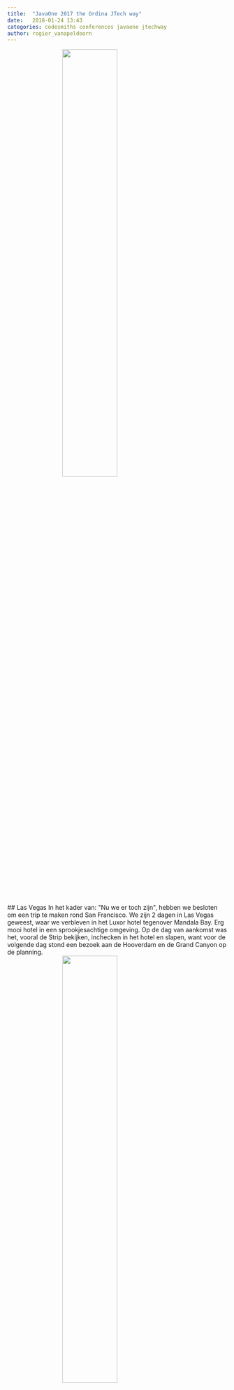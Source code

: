 ```yaml
---
title:  "JavaOne 2017 the Ordina JTech way"
date:   2018-01-24 13:43
categories: codesmiths conferences javaone jtechway
author: rogier_vanapeldoorn
---
```


<img src="/assets/images/blog/JavaOne_groep.jpg" style="width:50%;height:50%;display: block;margin: 0 auto;"/>
## Las Vegas
In het kader van: "Nu we er toch zijn", hebben we besloten om een trip te maken rond San Francisco. We zijn 2 dagen in Las Vegas geweest, waar we verbleven in het Luxor hotel tegenover Mandala Bay.
Erg mooi hotel in een sprookjesachtige omgeving. Op de dag van aankomst was het, vooral de Strip bekijken, inchecken in het hotel en slapen, want voor de volgende dag stond een bezoek aan de Hooverdam en de Grand Canyon op de planning.

<img src="/assets/images/blog/JavaOne_lasvegas.jpg" style="width:50%;height:50%;display: block;margin: 0 auto;"/>


## Hooverdam
Ik had de avond voor het bezoek aan de Hooverdam nog even het spel "Asphalt 8" gespeeld om zo een goede vergelijking te kunnen maken met de realiteit en ik kan zeggen dat dit goed is gelukt.

<img src="/assets/images/blog/JavaOne-hooverdam.jpg" style="width:50%;height:50%;display: block;margin: 0 auto;"/>



## Grand Canyon
De Grand Canyon was een geweldig ervaring en kan met recht een wereldwonder worden genoemd. Met de gedachten "thuis gaan we wel weer slapen" zijn we met een aantal collega's de Strip afgelopen. We zijn begonnen bij het Luxor hotel naar Venitian en weer terug om zo zoveel mogelijk van Las Vegas te kunnen zien. Op de terugweg gestruikelde Ivo en viel op zijn hand. Ivo heeft heel de trip last gehad van zijn hand. Bij thuiskomst bleek dat hij 2 vingers had gebroken.

<img src="/assets/images/blog/JavaOne_grandcanyon.jpg" style="width:50%;height:50%;display: block;margin: 0 auto;"/>


## Death Valley
Om in San Francisco te komen vanuit Las Vegas hadden we de volgende route gevolgd. Vanuit Las Vegas naar Death Valley met een overnachting in Mammoth Lake en vanuit Mammoth Lake door Yosimity Park naar San Francisco. Death Valley doet zijn naam eer aan en spreekt zeker tot de verbeelding. The Natural Bridge, Badwater en Devil's golf course waren de hoogtepunten van Death Valley en na een heerlijke maaltijd waarbij Peter een familie pizza had besteld, zijn we laat in de avond aangekomen in Mammoth Lake. Daar hebben we een fantastische overnachting gehad. Enkele van ons hadden zich in het nachtleven van Mammoth Lake gestort, maar ik ging toch liever naar bed. De volgende morgen werden we wakker en stonden we in een skidorp met om ons heen de bergtoppen die met sneeuw waren bedekt. Wat wel heel bijzonder is als je je realiseert dat je de dag ervoor met 40 graden nog stond te puffen van de warmte en nu in de sneeuw. We zijn de dag begonnen met een echt stevig ontbijt in een Amerikaans wegrestaurant.

<img src="/assets/images/blog/JavaOne_deathvalley.jpg" style="width:50%;height:50%;display: block;margin: 0 auto;"/>

## Yosemite Park
Als kind had ik op de basisschool een aardrijkskunde boek met daarin een plaatje van een Giant Sequoia waarin een gat was gemaakt met daar doorheen een weg. Dit plaatje is mij altijd bij gebleven en stond op mijn bucket list om een keer in het echt te bekijken. Ook de mooie vergezichten van El Capitan en de watervallen waren om niet te vergeten. Na een lange dag met veel indrukken zijn we laat in de avond in San Francisco aangekomen.

<img src="/assets/images/blog/JavaOne_yosemite.jpg" style="width:50%;height:50%;display: block;margin: 0 auto;"/>



## San Francisco
### 1600 Bakerstreet
Het adres waar we de rest van de reis zijn blijven overnachten was 1600 Bakerstreet. Wat een geweldig huis. Het huis was van alle gemakken voorzien. Van een goede keuken, waar we regelmatig gebruik van hebben gemaakt om een heerlijk ontbijt te maken, tot een bioscoop waar we gezamelijk naar Robot Wars hebben gekeken, onder het genot van een heerlijk glaasje whiskey, uit de goed gevulde bar, die ook aanwezig was in het huis. Zo heb ik ook tot laat in de nacht samen met Jan-Hein muziek zitten luisteren op voor mij wel heel bekende speakers van het type Kef Q11.

<img src="/assets/images/blog/JavaOne_bakkerstr.jpg" style="width:50%;height:50%;display: block;margin: 0 auto;"/>


###   JavaOne
Ik kreeg het advies om de dagen niet volledig vol te boeken met talks, omdat het echt wel zwaar is. Het idee bij mij was, ik boek alles vol en kijk wel hoever ik kom. Maar de op de derde dag was ik toch zo rond een uur of drie in slaap gevallen tijdens een talk. Ik heb toen besloten even op bed te gaan liggen, om vervolgens toch nog naar het __Oracle Cloud Fest__ te kunnen. Hier heb ik geen spijt van gekregen. Wat was dit een over de top feest zeg! In een woord geweldig. In het voorprogramma stond __Ellie Goulding__. Na de romantische liedjes van Ellie, die het publiek opriep, om je geliefde even lekker vast te pakken bij het volgende nummer en vervolgens iedereen elkaar aankeek, omdat er alleen maar nurds in het stadion waren en niemand zijn geliefde had meegenomen, was het tijd voor de __Chainsmokers__. Wat een geweld! Wat een sfeer! Bij de eerste klanken van de Chainsmokers gingen mijn broekspijpen wapperen, zo hard was het geluid. Wat een geweldige show.


<img src="/assets/images/blog/JavaOne_cloudfest.jpg" style="width:50%;height:50%;display: block;margin: 0 auto;"/>

Op de JavaOne vond ik de volgende zaken interresant:

* Gluon Framework
* Java Machine learing and Healthcare
* Oracle Cloud platform
* Oracle High School
* Wedo

#### [Gluon](http://gluonhq.com)
Een goede en duidelijke talk van Paul Anderson en Gail Anderson. In deze talk vertellen Paul en Gail hun verhaal over de migratie van een bestaande JavaFX applicatie naar een IOS en Android app. Ze hebben hiervoor gebruik gemaakt van Gluon.
Ik denk dat dit heel interessant kan zijn voor JavaFX ontwikkelaars. Maar Gluon is meer, Gluon is een compleet platform waarmee zowel de frontend als de backend kan worden gebouwd.

#### [Java, Machine Learning and Healthcare](https://www.ibm.com/watson/health/oncology-and-genomics/oncology/)
In deze talk hebben Sandhya Kapoor en Frank Greco een gaaf verhaal verteld over het kanker onderzoek project van IBM, waarbij IBM gebruik maakt van Watson de supercomputer van IBM.  
Deze talk ging dan in het bijzonder over het analyseren van het patientendossier en wat daarbij komt kijken, om de juiste informatie uit dit dossier te krijgen.
Dit is een goed [filmpje](https://www.youtube.com/watch?time_continue=38&v=8_bi-S0XNPI) over dit onderwerp.
Na het juist invullen van het patientendossier kan Watson adviseren in de behandeling van de patient en inschatten wat de beste behandelmethode kan zijn ter ondersteuning van de oncoloog.
Wat een mooi project is dit!

#### [Beyond Mobile UI](https://www.oracle.com/cloud/platform.html)
Parvez Syed Mohamed en Avi Borthakur vertelde in deze  sessie over de Oracle Mobile Cloud. 
In deze sessie werd duidelijk dat de Oracle Mobile Cloud een One Stop Shop is van Mobile services. Mooi verkooppraatje van Oracle Mobile Cloud. 
Op dit moment worden de volgende services aangeboden.

* Security & User Management
* Push Notifications
* Storage / Database
* Data Offline & Sync
* Diagnostics & Analytics
* Location Based Services
* App Policies
* Intergration & Connectors
* Custom Node APIs
* Lifecycle Management

Wat een mooi stuk uit deze sessie was de evolutie van push notificaties. De evolutie van simpele gescheduled meldingen naar de huidige push notificaties. Complete apps als notificatie met een stukje interactie met de gebruiker, die in de notificatie is verwerkt.
De service die Oracle met zijn Mobile Cloud hiervoor biedt zijn de __Notification Templates__.

#### [Oracle Education Foundation](https://www.oraclefoundation.org)
De Design Tech High School van Oracle was ook aanwezig met een stand met leuke innovative ideeën. Zo hadden de studenten een teacher tracker gemaakt. Waarmee ze konden zien, waar de leraar zich in de school bevindt. Daarnaast kan dit apparaatje ook gebruikt worden als een soort tas tracker. In het geval je tas wordt gestolen, kan je zien waar je tas zich op dat moment bevindt. Er stonden verschillende proef opstellingen zoals het digitaal herkennen van kleuren, of het ontwerp van een nieuwe schoenzool.
Wat een gaaf initiatief van Oracle. Daar kunnen echt leuke ideeën vandaan komen in de toekomst.
<img src="/assets/images/blog/JavaOne_schoen.jpg" style="width:50%;height:50%;display: block;margin: 0 auto;"/>


#### [Community Keynote](https://youtu.be/L1BNeRGhl34)
De community keynote stond dit jaar in het teken van de Matrix. En ik denk dat elke ontwikkelaar de Matrix wel in zijn top 10 heeft staan van beste films. Dus dat was voor mij een schot in de roos. Dus mocht je de keynote nog niet hebben gezien, klik op de [link]((https://youtu.be/L1BNeRGhl34)). Voor elke java developer een must see.

<img src="/assets/images/blog/JavaOne_keynote.jpg" style="width:50%;height:50%;display: block;margin: 0 auto;"/>


#### JavaOne App
Oracle heeft voor JavaOne een conferentie app in de appstore staan. Na het inloggen in de app, kan je zien welke sessies je volgt en waar deze gegeven worden. Naast de ingeplande sessies kan je je ook aan en afmelden voor sessies en een stukje nieuws over de conferentie bekijken. Het idee was mooi, alleen op het moment dat de app zou moeten werken, crashte de app voordurend. Na wat navraag bij collega's blijkt, dat dit jaar de app heel wat beter werkt dan andere jaren. Andere jaren wilde de app niet eens opstarten. Daar heeft Oracle nog heel veel te doen.


### Vliegshow
Op het moment dat we in San Fransisco waren, stond er een vliegshow op de planning. Deze vliegshow was ook echt op zijn Amerikaans. In Hellevoetsluis hebben we ook wel eens een vliegshow en dan komt er een oud oorlogsvliegtuig over en wordt er iemand uit het water gehesen door een helikopter, maar in San Fransisco gaat dit anders. Een 747-400 over de San Fransisco Bay en stunts van de Bleu Angels waren een sensatie om te zien. 

<img src="/assets/images/blog/JavaOne_vliegshow.jpg" style="width:50%;height:50%;display: block;margin: 0 auto;"/>

### Kreeft eten.
Omdat we toch in San Fransisco waren, zijn we ook nog als toerist gaan kijken naar de Golden Gate Bridge. Na wat selfies, zijn we doorgereden op naar het restaurant Scoma's Sausalito, waar een aantal van ons, waaronder ik zelf, hebben genoten van steak & lobster. 

<img src="/assets/images/blog/JavaOne_kreeft.jpg" style="width:50%;height:50%;display: block;margin: 0 auto;"/>


### Walvis spotten
We zijn ook nog met een groepje collega's walvissen gaan spotten. En gelukkig hebben we ook deze reuzen van de zee daadwerkelijk gezien.

<img src="/assets/images/blog/JavaOne_walvis.jpg" style="width:50%;height:50%;display: block;margin: 0 auto;"/>

## Tot slot
Zoals jullie kunnen lezen en begrijpen was dit toch wel de business trip van mijn leven.
En wat hebben we gelachen!

<img src="/assets/images/blog/JavaOne_rogier.jpg" style="width:50%;height:50%;display: block;margin: 0 auto;"/>

